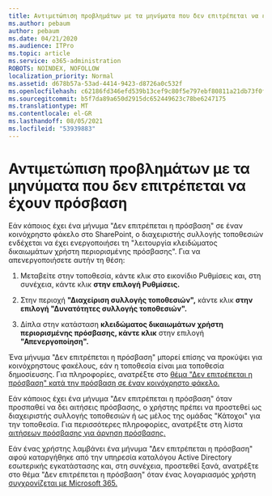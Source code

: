 ```yaml
---
title: Αντιμετώπιση προβλημάτων με τα μηνύματα που δεν επιτρέπεται να έχουν πρόσβαση
ms.author: pebaum
author: pebaum
ms.date: 04/21/2020
ms.audience: ITPro
ms.topic: article
ms.service: o365-administration
ROBOTS: NOINDEX, NOFOLLOW
localization_priority: Normal
ms.assetid: d678b57a-53ad-4414-9423-d8726a0c532f
ms.openlocfilehash: c62186fd346efd539b13cef9c80f5e797ebf80811a21db73f0f07fd86c080d55
ms.sourcegitcommit: b5f7da89a650d2915dc652449623c78be6247175
ms.translationtype: MT
ms.contentlocale: el-GR
ms.lasthandoff: 08/05/2021
ms.locfileid: "53939883"
---
```

# <a name="troubleshoot-access-denied-messages"></a>Αντιμετώπιση προβλημάτων με τα μηνύματα που δεν επιτρέπεται να έχουν πρόσβαση

Εάν κάποιος έχει ένα μήνυμα "Δεν επιτρέπεται η πρόσβαση" σε έναν κοινόχρηστο φάκελο στο SharePoint, ο διαχειριστής συλλογής τοποθεσιών ενδέχεται να έχει ενεργοποιήσει τη "λειτουργία κλειδώματος δικαιωμάτων χρήστη περιορισμένης πρόσβασης". Για να απενεργοποιήσετε αυτήν τη θέση: 
  
1. Μεταβείτε στην τοποθεσία, κάντε κλικ στο εικονίδιο Ρυθμίσεις και, στη συνέχεια, κάντε κλικ **στην επιλογή Ρυθμίσεις.**
    
2. Στην περιοχή **"Διαχείριση συλλογής τοποθεσιών",** κάντε κλικ **στην επιλογή "Δυνατότητες συλλογής τοποθεσιών".**
    
3. Δίπλα στην κατάσταση **κλειδώματος δικαιωμάτων χρήστη περιορισμένης πρόσβασης, κάντε κλικ** στην επιλογή **"Απενεργοποίηση".**
    
Ένα μήνυμα "Δεν επιτρέπεται η πρόσβαση" μπορεί επίσης να προκύψει για κοινόχρηστους φακέλους, εάν η τοποθεσία είναι μια τοποθεσία δημοσίευσης. Για πληροφορίες, ανατρέξτε στο [θέμα "Δεν επιτρέπεται η πρόσβαση" κατά την πρόσβαση σε έναν κοινόχρηστο φάκελο.](https://answers.microsoft.com/windows/forum/windows_7-files/access-denied-to-share-folder/79fae49d-cddf-4845-8ac8-c141884d85fb)
  
Εάν κάποιος έχει ένα μήνυμα "Δεν επιτρέπεται η πρόσβαση" όταν προσπαθεί να δει αιτήσεις πρόσβασης, ο χρήστης πρέπει να προστεθεί ως διαχειριστής συλλογής τοποθεσιών ή ως μέλος της ομάδας "Κάτοχοι" για την τοποθεσία. Για περισσότερες πληροφορίες, ανατρέξτε στη λίστα [αιτήσεων πρόσβασης για άρνηση πρόσβασης.](https://go.microsoft.com/fwlink/?linkid=2004220)
  
Εάν ένας χρήστης λαμβάνει ένα μήνυμα "Δεν επιτρέπεται η πρόσβαση" αφού καταργήθηκε από την υπηρεσία καταλόγου Active Directory εσωτερικής εγκατάστασης και, στη συνέχεια, προστεθεί ξανά, ανατρέξτε στο θέμα "Δεν επιτρέπεται η πρόσβαση" όταν ένας λογαριασμός χρήστη [συγχρονίζεται με Microsoft 365.](https://go.microsoft.com/fwlink/?linkid=2004318)
  

